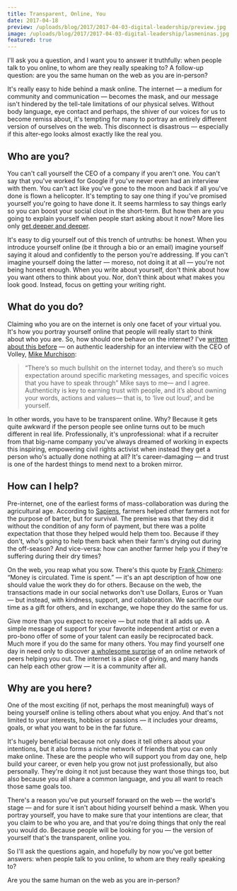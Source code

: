 ```yaml
---
title: Transparent, Online, You
date: 2017-04-18
preview: /uploads/blog/2017/2017-04-03-digital-leadership/preview.jpg
image: /uploads/blog/2017/2017-04-03-digital-leadership/lasmeninas.jpg
featured: true
---
```


I'll ask you a question, and I want you to answer it truthfully: when people talk to you online, to whom are they really speaking to? A follow-up question: are you the same human on the web as you are in-person?

It's really easy to hide behind a mask online. The internet — a medium for community and communication — becomes the mask, and our message isn't hindered by the tell-tale limitations of our physical selves. Without body language, eye contact and perhaps, the shiver of our voices for us to become remiss about, it's tempting for many to portray an entirely different version of ourselves on the web. This disconnect is disastrous — especially if this alter-ego looks almost exactly like the real you.

## Who are you?

You can't call yourself the CEO of a company if you aren't one. You can't say that you've worked for Google if you've never even had an interview with them. You can't act like you've gone to the moon and back if all you've done is flown a helicopter. It's tempting to say one thing if you've promised yourself you're going to have done it. It seems harmless to say things early so you can boost your social clout in the short-term. But how then are you going to explain yourself when people start asking about it now? More lies only [get deeper and deeper][lying].

It's easy to dig yourself out of this trench of untruths: be honest. When you introduce yourself online (be it through a bio or an email) imagine yourself saying it aloud and confidently to the person you're addressing. If you can't imagine yourself doing the latter — moreso, not doing it at all — you're not being honest enough. When you write about yourself, don't think about how you want others to think about you. Nor, don't think about what makes you look good. Instead, focus on getting your writing right.

## What do you do?

Claiming who you are on the internet is only one facet of your virtual you. It's how you portray yourself online that people will really start to think about who you are. So, how should one behave on the internet? I've [written about this before][interview] — on authentic leadership for an interview with the CEO of Volley, [Mike Murchison][murchison]:

> “There’s so much bullshit on the internet today, and there’s so much expectation around specific marketing messages, and specific voices that you have to speak through” Mike says to me— and I agree. Authenticity is key to earning trust with people, and it’s about owning your words, actions and values— that is, to ‘live out loud’, and be yourself.

In other words, you have to be transparent online. Why? Because it gets quite awkward if the person people see online turns out to be much different in real life. Professionally, it's unprofessional: what if a recruiter from that big-name company you've always dreamed of working in expects this inspiring, empowering civil rights activist when instead they get a person who's actually done nothing at all? It's career-damaging — and trust is one of the hardest things to mend next to a broken mirror.

## How can I help?

Pre-internet, one of the earliest forms of mass-collaboration was during the agricultural age. According to [Sapiens][sapiens], farmers helped other farmers not for the purpose of barter, but for survival. The premise was that they did it without the condition of any form of payment, but there was a polite expectation that those they helped would help them too. Because if they don't, who's going to help them back when their farm's drying out during the off-season? And vice-versa: how can another farmer help you if they're suffering during their dry times?

On the web, you reap what you sow. There's this quote by [Frank Chimero][chimero]: “Money is circulated. Time is spent.” — it's an apt description of how one should value the work they do for others. Because on the web, the transactions made in our social networks don't use Dollars, Euros or Yuan — but instead, with kindness, support, and collaboration. We sacrifice our time as a gift for others, and in exchange, we hope they do the same for us.

Give more than you expect to receive — but note that it all adds up. A simple message of support for your favorite independent artist or even a pro-bono offer of some of your talent can easily be reciprocated back. Much more if you do the same for many others. You may find yourself one day in need only to discover [a wholesome surprise][help] of an online network of peers helping you out. The internet is a place of giving, and many hands can help each other grow — it is a community after all.

## Why are you here?

One of the most exciting (if not, perhaps the most meaningful) ways of being yourself online is telling others about what you enjoy. And that's not limited to your interests, hobbies or passions — it includes your dreams, goals, or what you want to be in the far future. 

It's hugely beneficial because not only does it tell others about your intentions, but it also forms a niche network of friends that you can only make online. These are the people who will support you from day one, help build your career, or even help you grow not just professionally, but also personally. They're doing it not just because they want those things too, but also because you all share a common language, and you all want to reach those same goals too.

There's a reason you've put yourself forward on the web — the world's stage — and for sure it isn't about hiding yourself behind a mask. When you portray yourself, you have to make sure that your intentions are clear, that you claim to be who you are, and that you're doing things that only the real you would do. Because people will be looking for you — the version of yourself that's the transparent, online you.

So I'll ask the questions again, and hopefully by now you've got better answers: when people talk to you online, to whom are they really speaking to? 

Are you the same human on the web as you are in-person?

[interview]: http://v8.mlgrto.com/post/139964682587/connection-catalyst
[murchison]: http://murch.me
[sapiens]: http://www.ynharari.com/sapiens/short-overview/
[chimero]: https://www.frankchimero.com/archive/2014/2013-lessons/
[lying]: http://www.newyorker.com/magazine/2001/07/23/false-fronts-2
[help]: https://twitter.com/cjmlgrto/status/854213578710056960
